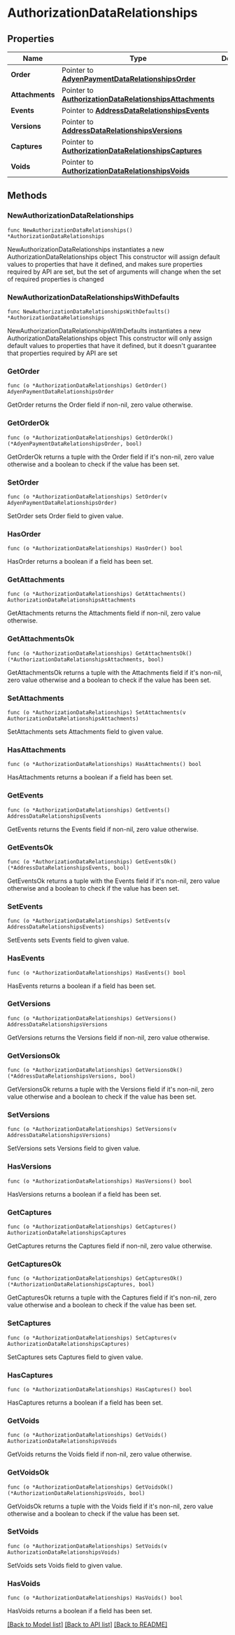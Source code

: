 # AuthorizationDataRelationships

## Properties

Name | Type | Description | Notes
------------ | ------------- | ------------- | -------------
**Order** | Pointer to [**AdyenPaymentDataRelationshipsOrder**](AdyenPaymentDataRelationshipsOrder.md) |  | [optional] 
**Attachments** | Pointer to [**AuthorizationDataRelationshipsAttachments**](AuthorizationDataRelationshipsAttachments.md) |  | [optional] 
**Events** | Pointer to [**AddressDataRelationshipsEvents**](AddressDataRelationshipsEvents.md) |  | [optional] 
**Versions** | Pointer to [**AddressDataRelationshipsVersions**](AddressDataRelationshipsVersions.md) |  | [optional] 
**Captures** | Pointer to [**AuthorizationDataRelationshipsCaptures**](AuthorizationDataRelationshipsCaptures.md) |  | [optional] 
**Voids** | Pointer to [**AuthorizationDataRelationshipsVoids**](AuthorizationDataRelationshipsVoids.md) |  | [optional] 

## Methods

### NewAuthorizationDataRelationships

`func NewAuthorizationDataRelationships() *AuthorizationDataRelationships`

NewAuthorizationDataRelationships instantiates a new AuthorizationDataRelationships object
This constructor will assign default values to properties that have it defined,
and makes sure properties required by API are set, but the set of arguments
will change when the set of required properties is changed

### NewAuthorizationDataRelationshipsWithDefaults

`func NewAuthorizationDataRelationshipsWithDefaults() *AuthorizationDataRelationships`

NewAuthorizationDataRelationshipsWithDefaults instantiates a new AuthorizationDataRelationships object
This constructor will only assign default values to properties that have it defined,
but it doesn't guarantee that properties required by API are set

### GetOrder

`func (o *AuthorizationDataRelationships) GetOrder() AdyenPaymentDataRelationshipsOrder`

GetOrder returns the Order field if non-nil, zero value otherwise.

### GetOrderOk

`func (o *AuthorizationDataRelationships) GetOrderOk() (*AdyenPaymentDataRelationshipsOrder, bool)`

GetOrderOk returns a tuple with the Order field if it's non-nil, zero value otherwise
and a boolean to check if the value has been set.

### SetOrder

`func (o *AuthorizationDataRelationships) SetOrder(v AdyenPaymentDataRelationshipsOrder)`

SetOrder sets Order field to given value.

### HasOrder

`func (o *AuthorizationDataRelationships) HasOrder() bool`

HasOrder returns a boolean if a field has been set.

### GetAttachments

`func (o *AuthorizationDataRelationships) GetAttachments() AuthorizationDataRelationshipsAttachments`

GetAttachments returns the Attachments field if non-nil, zero value otherwise.

### GetAttachmentsOk

`func (o *AuthorizationDataRelationships) GetAttachmentsOk() (*AuthorizationDataRelationshipsAttachments, bool)`

GetAttachmentsOk returns a tuple with the Attachments field if it's non-nil, zero value otherwise
and a boolean to check if the value has been set.

### SetAttachments

`func (o *AuthorizationDataRelationships) SetAttachments(v AuthorizationDataRelationshipsAttachments)`

SetAttachments sets Attachments field to given value.

### HasAttachments

`func (o *AuthorizationDataRelationships) HasAttachments() bool`

HasAttachments returns a boolean if a field has been set.

### GetEvents

`func (o *AuthorizationDataRelationships) GetEvents() AddressDataRelationshipsEvents`

GetEvents returns the Events field if non-nil, zero value otherwise.

### GetEventsOk

`func (o *AuthorizationDataRelationships) GetEventsOk() (*AddressDataRelationshipsEvents, bool)`

GetEventsOk returns a tuple with the Events field if it's non-nil, zero value otherwise
and a boolean to check if the value has been set.

### SetEvents

`func (o *AuthorizationDataRelationships) SetEvents(v AddressDataRelationshipsEvents)`

SetEvents sets Events field to given value.

### HasEvents

`func (o *AuthorizationDataRelationships) HasEvents() bool`

HasEvents returns a boolean if a field has been set.

### GetVersions

`func (o *AuthorizationDataRelationships) GetVersions() AddressDataRelationshipsVersions`

GetVersions returns the Versions field if non-nil, zero value otherwise.

### GetVersionsOk

`func (o *AuthorizationDataRelationships) GetVersionsOk() (*AddressDataRelationshipsVersions, bool)`

GetVersionsOk returns a tuple with the Versions field if it's non-nil, zero value otherwise
and a boolean to check if the value has been set.

### SetVersions

`func (o *AuthorizationDataRelationships) SetVersions(v AddressDataRelationshipsVersions)`

SetVersions sets Versions field to given value.

### HasVersions

`func (o *AuthorizationDataRelationships) HasVersions() bool`

HasVersions returns a boolean if a field has been set.

### GetCaptures

`func (o *AuthorizationDataRelationships) GetCaptures() AuthorizationDataRelationshipsCaptures`

GetCaptures returns the Captures field if non-nil, zero value otherwise.

### GetCapturesOk

`func (o *AuthorizationDataRelationships) GetCapturesOk() (*AuthorizationDataRelationshipsCaptures, bool)`

GetCapturesOk returns a tuple with the Captures field if it's non-nil, zero value otherwise
and a boolean to check if the value has been set.

### SetCaptures

`func (o *AuthorizationDataRelationships) SetCaptures(v AuthorizationDataRelationshipsCaptures)`

SetCaptures sets Captures field to given value.

### HasCaptures

`func (o *AuthorizationDataRelationships) HasCaptures() bool`

HasCaptures returns a boolean if a field has been set.

### GetVoids

`func (o *AuthorizationDataRelationships) GetVoids() AuthorizationDataRelationshipsVoids`

GetVoids returns the Voids field if non-nil, zero value otherwise.

### GetVoidsOk

`func (o *AuthorizationDataRelationships) GetVoidsOk() (*AuthorizationDataRelationshipsVoids, bool)`

GetVoidsOk returns a tuple with the Voids field if it's non-nil, zero value otherwise
and a boolean to check if the value has been set.

### SetVoids

`func (o *AuthorizationDataRelationships) SetVoids(v AuthorizationDataRelationshipsVoids)`

SetVoids sets Voids field to given value.

### HasVoids

`func (o *AuthorizationDataRelationships) HasVoids() bool`

HasVoids returns a boolean if a field has been set.


[[Back to Model list]](../README.md#documentation-for-models) [[Back to API list]](../README.md#documentation-for-api-endpoints) [[Back to README]](../README.md)



